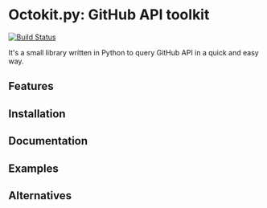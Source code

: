 Octokit.py: GitHub API toolkit
=========================
[![Build Status](https://travis-ci.org/irqed/octokit.py.svg?branch=master)](https://travis-ci.org/irqed/octokit.py)


It's a small library written in Python to query GitHub API in a quick and easy way.

Features
--------

Installation
------------

Documentation
-------------

Examples
-------------

Alternatives
-------------
